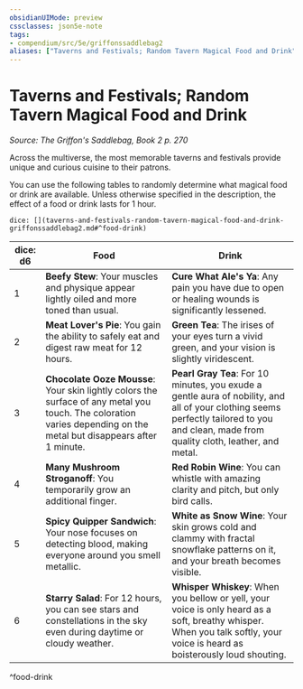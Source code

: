 ```yaml
---
obsidianUIMode: preview
cssclasses: json5e-note
tags:
- compendium/src/5e/griffonssaddlebag2
aliases: ["Taverns and Festivals; Random Tavern Magical Food and Drink"]
---
```

# Taverns and Festivals; Random Tavern Magical Food and Drink
*Source: The Griffon's Saddlebag, Book 2 p. 270* 

Across the multiverse, the most memorable taverns and festivals provide unique and curious cuisine to their patrons.

You can use the following tables to randomly determine what magical food or drink are available. Unless otherwise specified in the description, the effect of a food or drink lasts for 1 hour.

`dice: [](taverns-and-festivals-random-tavern-magical-food-and-drink-griffonssaddlebag2.md#^food-drink)`

| dice: d6 | Food | Drink |
|----------|------|-------|
| 1 | **Beefy Stew**: Your muscles and physique appear lightly oiled and more toned than usual. | **Cure What Ale's Ya**: Any pain you have due to open or healing wounds is significantly lessened. |
| 2 | **Meat Lover's Pie**: You gain the ability to safely eat and digest raw meat for 12 hours. | **Green Tea**: The irises of your eyes turn a vivid green, and your vision is slightly viridescent. |
| 3 | **Chocolate Ooze Mousse**: Your skin lightly colors the surface of any metal you touch. The coloration varies depending on the metal but disappears after 1 minute. | **Pearl Gray Tea**: For 10 minutes, you exude a gentle aura of nobility, and all of your clothing seems perfectly tailored to you and clean, made from quality cloth, leather, and metal. |
| 4 | **Many Mushroom Stroganoff**: You temporarily grow an additional finger. | **Red Robin Wine**: You can whistle with amazing clarity and pitch, but only bird calls. |
| 5 | **Spicy Quipper Sandwich**: Your nose focuses on detecting blood, making everyone around you smell metallic. | **White as Snow Wine**: Your skin grows cold and clammy with fractal snowflake patterns on it, and your breath becomes visible. |
| 6 | **Starry Salad**: For 12 hours, you can see stars and constellations in the sky even during daytime or cloudy weather. | **Whisper Whiskey**: When you bellow or yell, your voice is only heard as a soft, breathy whisper. When you talk softly, your voice is heard as boisterously loud shouting. |
^food-drink